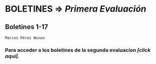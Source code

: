 # BOLETINES => _Primera Evaluación_
## Boletines 1-17

`Marcos Pérez Novoa`

### Para acceder a los **boletines de la segunda evaluacion** *[click aquí]*.
